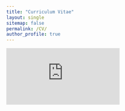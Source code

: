 ```yaml
---
title: "Curriculum Vitae"
layout: single
sitemap: false
permalink: /CV/
author_profile: true
---
```


<embed src="https://github.com/JunjunZhangJX/JunjunZhangJX.github.io/blob/master/assets/images/Junjun1_CV.pdf" type="application/pdf" />



<!-- <div id="adobe-dc-view" style="width: 800px;"></div>
<script src="https://documentcloud.adobe.com/view-sdk/viewer.js"></script>
<script type="text/javascript">
	document.addEventListener("adobe_dc_view_sdk.ready", function(){ 
		var adobeDCView = new AdobeDC.View({clientId: "60f1c40821eb48a4982de99d974ca9a8", divId: "adobe-dc-view"});
		adobeDCView.previewFile({
			content:{location: {url: "https://github.com/JunjunZhangJX/JunjunZhangJX.github.io/blob/master/assets/images/Junjun1_CV.pdf"}},
			metaData:{fileName: "Junjun1_CV.pdf"}
		}, {embedMode: "IN_LINE"});
	});
</script> -->

